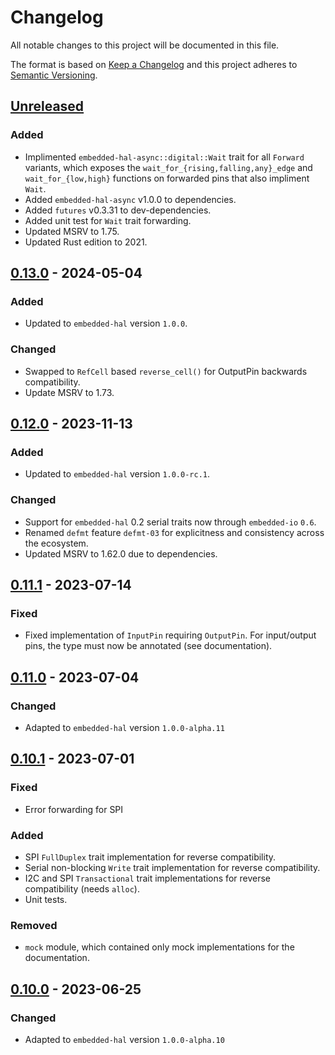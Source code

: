 # Changelog

All notable changes to this project will be documented in this file.

The format is based on [Keep a Changelog](http://keepachangelog.com/en/1.0.0/)
and this project adheres to [Semantic Versioning](http://semver.org/spec/v2.0.0.html).

## [Unreleased]

### Added
- Implimented `embedded-hal-async::digital::Wait` trait for all `Forward` variants,
  which exposes the `wait_for_{rising,falling,any}_edge` and `wait_for_{low,high}` functions
  on forwarded pins that also impliment `Wait`.
- Added `embedded-hal-async` v1.0.0 to dependencies.
- Added `futures` v0.3.31 to dev-dependencies.
- Added unit test for `Wait` trait forwarding.
- Updated MSRV to 1.75.
- Updated Rust edition to 2021.

## [0.13.0] - 2024-05-04

### Added
- Updated to `embedded-hal` version `1.0.0`.

### Changed
- Swapped to `RefCell` based `reverse_cell()` for OutputPin backwards compatibility.
- Update MSRV to 1.73.

## [0.12.0] - 2023-11-13

### Added
- Updated to `embedded-hal` version `1.0.0-rc.1`.

### Changed
- Support for `embedded-hal` 0.2 serial traits now through `embedded-io` `0.6`.
- Renamed `defmt` feature `defmt-03` for explicitness and consistency across the ecosystem.
- Updated MSRV to 1.62.0 due to dependencies.

## [0.11.1] - 2023-07-14

### Fixed
- Fixed implementation of `InputPin` requiring `OutputPin`. For input/output pins, the type must now be annotated (see documentation).

## [0.11.0] - 2023-07-04

### Changed
- Adapted to `embedded-hal` version `1.0.0-alpha.11`

## [0.10.1] - 2023-07-01

### Fixed
- Error forwarding for SPI

### Added
- SPI `FullDuplex` trait implementation for reverse compatibility.
- Serial non-blocking `Write` trait implementation for reverse compatibility.
- I2C and SPI `Transactional` trait implementations for reverse compatibility (needs `alloc`).
- Unit tests.

### Removed
- `mock` module, which contained only mock implementations for the documentation.


## [0.10.0] - 2023-06-25

### Changed
- Adapted to `embedded-hal` version `1.0.0-alpha.10`


[Unreleased]: https://github.com/ryankurte/embedded-hal-compat/compare/v0.13.0...HEAD
[0.13.0]: https://github.com/ryankurte/embedded-hal-compat/compare/v0.12.0...v0.13.0
[0.12.0]: https://github.com/ryankurte/embedded-hal-compat/compare/v0.11.1...v0.12.0
[0.11.1]: https://github.com/ryankurte/embedded-hal-compat/compare/v0.11.0...v0.11.1
[0.11.0]: https://github.com/ryankurte/embedded-hal-compat/compare/v0.10.1...v0.11.0
[0.10.1]: https://github.com/ryankurte/embedded-hal-compat/compare/v0.10.0...v0.10.1
[0.10.0]: https://github.com/ryankurte/embedded-hal-compat/releases/tag/v0.10.0
